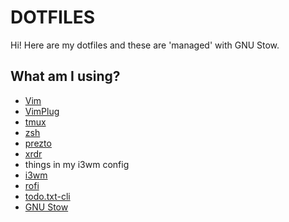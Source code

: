 # DOTFILES

Hi! Here are my dotfiles and these are 'managed' with GNU Stow.

## What am I using?
* [Vim](http://www.vim.org/)
* [VimPlug](https://github.com/junegunn/vim-plug)
* [tmux](https://github.com/tmux/tmux)
* [zsh](http://www.zsh.org/)
* [prezto](https://github.com/sorin-ionescu/prezto)
* [xrdr](https://github.com/pschmitt/xrdr)
* things in my i3wm config
* [i3wm](https://github.com/i3/i3)
* [rofi](https://github.com/DaveDavenport/rofi)
* [todo.txt-cli](https://github.com/todotxt/todo.txt-cli)
* [GNU Stow](https://www.gnu.org/software/stow/)
